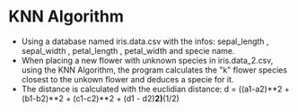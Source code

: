 # KNN Algorithm
- Using a database named iris.data.csv with the infos: sepal_length , sepal_width , petal_length , petal_width and specie name.
- When placing a new flower with unknown species in iris.data_2.csv, using the KNN Algorithm, the program calculates the "k" flower species closest to the unkown flower and deduces a specie for it.
- The distance is calculated with the euclidian distance: d = ((a1-a2)**2 + (b1-b2)**2 + (c1-c2)**2 + (d1 - d2)**2)**(1/2)
